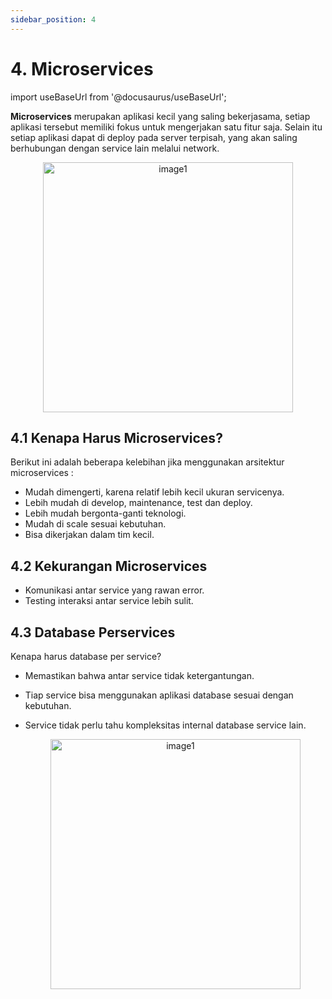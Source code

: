 ```yaml
---
sidebar_position: 4
---
```


# 4. Microservices

import useBaseUrl from '@docusaurus/useBaseUrl';

**Microservices** merupakan aplikasi kecil yang saling bekerjasama, setiap aplikasi tersebut memiliki fokus untuk mengerjakan satu fitur saja. Selain itu setiap aplikasi dapat di deploy pada server terpisah, yang akan saling berhubungan dengan service lain melalui network.

  <center>
  <img alt="image1" src={useBaseUrl('img/docs/microservices.png')} height="400px"/>
  </center>

## 4.1 Kenapa Harus Microservices?

Berikut ini adalah beberapa kelebihan jika menggunakan arsitektur microservices :

- Mudah dimengerti, karena relatif lebih kecil ukuran servicenya.
- Lebih mudah di develop, maintenance, test dan deploy.
- Lebih mudah bergonta-ganti teknologi.
- Mudah di scale sesuai kebutuhan.
- Bisa dikerjakan dalam tim kecil.

## 4.2 Kekurangan Microservices

- Komunikasi antar service yang rawan error.
- Testing interaksi antar service lebih sulit.

## 4.3 Database Perservices

Kenapa harus database per service?

- Memastikan bahwa antar service tidak ketergantungan.
- Tiap service bisa menggunakan aplikasi database sesuai dengan kebutuhan.
- Service tidak perlu tahu kompleksitas internal database service lain.

  <center>
  <img alt="image1" src={useBaseUrl('img/docs/Perservices.png')} height="400px"/>
  </center>
